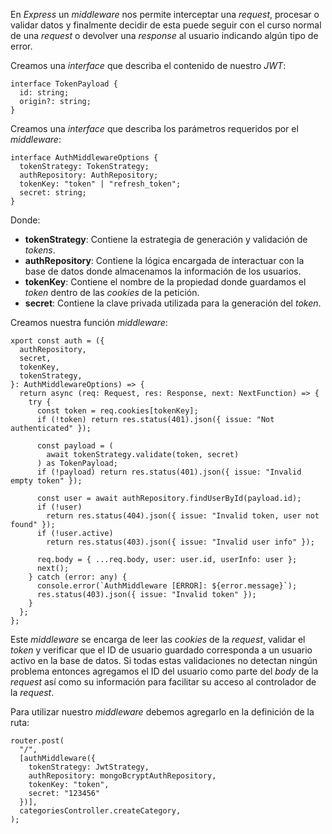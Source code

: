 En *Express* un *middleware* nos permite interceptar una *request*, procesar o validar datos y finalmente decidir de esta puede seguir con el curso normal de una *request* o devolver una *response* al usuario indicando algún tipo de error.

Creamos una *interface* que describa el contenido de nuestro *JWT*:

```
interface TokenPayload {
  id: string;
  origin?: string;
}
```

Creamos una *interface* que describa los parámetros requeridos por el *middleware*:

```
interface AuthMiddlewareOptions {
  tokenStrategy: TokenStrategy;
  authRepository: AuthRepository;
  tokenKey: "token" | "refresh_token";
  secret: string;
}
```

Donde:

- **tokenStrategy**: Contiene la estrategia de generación y validación de *tokens*.
- **authRepository**: Contiene la lógica encargada de interactuar con la base de datos donde almacenamos la información de los usuarios.
- **tokenKey**: Contiene el nombre de la propiedad donde guardamos el *token* dentro de las *cookies* de la petición.
- **secret**: Contiene la clave privada utilizada para la generación del *token*.

Creamos nuestra función *middleware*:

```
xport const auth = ({
  authRepository,
  secret,
  tokenKey,
  tokenStrategy,
}: AuthMiddlewareOptions) => {
  return async (req: Request, res: Response, next: NextFunction) => {
    try {
      const token = req.cookies[tokenKey];
      if (!token) return res.status(401).json({ issue: "Not authenticated" });

      const payload = (
        await tokenStrategy.validate(token, secret)
      ) as TokenPayload;
      if (!payload) return res.status(401).json({ issue: "Invalid empty token" });

      const user = await authRepository.findUserById(payload.id);
      if (!user) 
        return res.status(404).json({ issue: "Invalid token, user not found" });
      if (!user.active) 
        return res.status(403).json({ issue: "Invalid user info" });

      req.body = { ...req.body, user: user.id, userInfo: user };
      next();
    } catch (error: any) {
      console.error(`AuthMiddleware [ERROR]: ${error.message}`);
      res.status(403).json({ issue: "Invalid token" });
    }
  };
};
```

Este *middleware* se encarga de leer las *cookies* de la *request*, validar el *token* y verificar que el ID de usuario guardado corresponda a un usuario activo en la base de datos. Si todas estas validaciones no detectan ningún problema entonces agregamos el ID del usuario como parte del *body* de la *request* así como su información para facilitar su acceso al controlador de la *request*.

Para utilizar nuestro *middleware* debemos agregarlo en la definición de la ruta:

```
router.post(
  "/",
  [authMiddleware({
    tokenStrategy: JwtStrategy, 
    authRepository: mongoBcryptAuthRepository, 
    tokenKey: "token", 
    secret: "123456"
  })],
  categoriesController.createCategory,
);
```